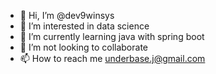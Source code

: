 - 👋 Hi, I’m @dev9winsys
- 👀 I’m interested in data science
- 🌱 I’m currently learning java with spring boot
- 💞️ I’m not looking to collaborate
- 📫 How to reach me underbase.j@gmail.com

<!---
dev9winsys/dev9winsys is a ✨ special ✨ repository because its `README.md` (this file) appears on your GitHub profile.
You can click the Preview link to take a look at your changes.
--->
